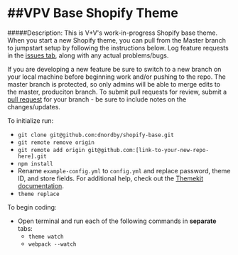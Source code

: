##VPV Base Shopify Theme
============

#####Description:
This is V+V's work-in-progress Shopify base theme. When you start a new Shopify theme, you can pull from the Master branch to jumpstart setup by following the instructions below. Log feature requests in the [issues tab](https://github.com/verbalplusvisual/shopify_theme/issues), along with any actual problems/bugs.

If you are developing a new feature be sure to switch to a new branch on your local machine before beginning work and/or pushing to the repo. The master branch is protected, so only admins will be able to merge edits to the master, produciton branch. To submit pull requests for review, submit a [pull request](https://github.com/verbalplusvisual/shopify_theme/pulls) for your branch - be sure to include notes on the changes/updates.


To initialize run:
  - `git clone git@github.com:dnordby/shopify-base.git`
  - `git remote remove origin`
  - `git remote add origin git@github.com:[link-to-your-new-repo-here].git`
  - `npm install`
  - Rename `example-config.yml` to `config.yml` and replace password, theme ID, and store fields. For additional help, check out the [Themekit documentation](http://shopify.github.io/themekit/).
  - `theme replace`

To begin coding:
 - Open terminal and run each of the following commands in **separate** tabs:
   - `theme watch`
   - `webpack --watch`
